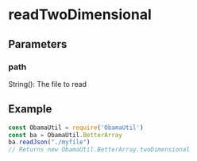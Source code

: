# readTwoDimensional
## Parameters
### path
String(): The file to read
## Example
```javascript
const ObamaUtil = require('ObamaUtil')
const ba = ObamaUtil.BetterArray
ba.readJson("./myfile")
// Returns new ObamaUtil.BetterArray.twoDimensional
```